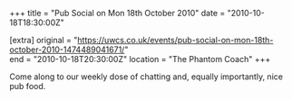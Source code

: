 +++
title = "Pub Social on Mon 18th October 2010"
date = "2010-10-18T18:30:00Z"

[extra]
original = "https://uwcs.co.uk/events/pub-social-on-mon-18th-october-2010-1474489041671/"    
end = "2010-10-18T20:30:00Z"
location = "The Phantom Coach"
+++

Come along to our weekly dose of chatting and, equally importantly, nice pub food.

